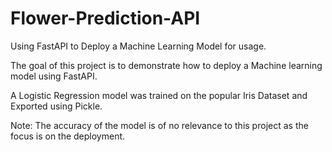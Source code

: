 # Flower-Prediction-API
 Using FastAPI to Deploy a Machine Learning Model for usage.

 The goal of this project is to demonstrate how to deploy a Machine learning model using FastAPI.

 A Logistic Regression model was trained on the popular Iris Dataset and Exported using Pickle.
 
 Note: The accuracy of the model is of no relevance to this project as the focus is on the deployment. 
